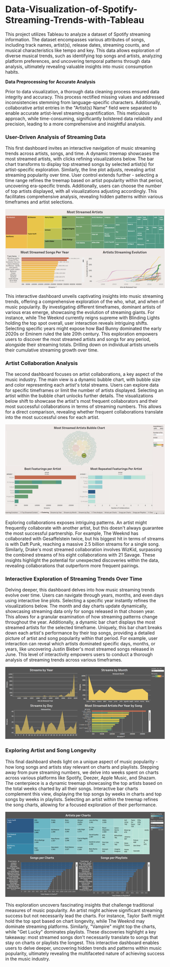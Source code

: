 # Data-Visualization-of-Spotify-Streaming-Trends-with-Tableau

This project utilizes Tableau to analyze a dataset of Spotify streaming information. The dataset encompasses various attributes of songs, including track names, artist(s), release dates, streaming counts, and musical characteristics like tempo and key. This data allows exploration of diverse musical trends, such as identifying top songs and artists, analyzing platform preferences, and uncovering temporal patterns through data analysis, ultimately revealing valuable insights into music consumption habits.

**Data Preprocessing for Accurate Analysis**

Prior to data visualization, a thorough data cleaning process ensured data integrity and accuracy. This process rectified missing values and addressed inconsistencies stemming from language-specific characters. Additionally, collaborative artist entries in the "Artist(s) Name" field were separated to enable accurate artist-level streaming quantification. This meticulous approach, while time-consuming, significantly bolstered data reliability and precision, leading to a more comprehensive and insightful analysis.

### User-Driven Analysis of Streaming Data

This first dashboard invites an interactive navigation of music streaming trends across artists, songs, and time. A dynamic treemap showcases the most streamed artists, with clicks refining visualizations below. The bar chart transforms to display top streamed songs by selected artist(s) for artist-specific exploration. Similarly, the line plot adjusts, revealing artist streaming popularity over time. User control extends further - selecting a time range refines the treemap based on artist popularity within that period, uncovering era-specific trends. Additionally, users can choose the number of top artists displayed, with all visualizations adjusting accordingly. This facilitates comprehensive analysis, revealing hidden patterns within various timeframes and artist selections.

[![Dynamic Streaming Data Dashboard](img/tb-streams.png)](video/tb-streams.gif)

This interactive dashboard unveils captivating insights into music streaming trends, offering a comprehensive exploration of the who, what, and when of music popularity. By investigating different timeframes, dominant artists of various eras emerge, showcasing the evolution of streaming giants. For instance, while The Weeknd currently reigns supreme with Blinding Lights holding the top spot overall, user interaction reveals intriguing shifts. Selecting specific years might expose how Bad Bunny dominated the early 2020s or Eminem ruled the late 20th century. This exploration empowers users to discover the most streamed artists and songs for any period, alongside their streaming totals. Drilling down on individual artists unveils their cumulative streaming growth over time.

### Artist Collaboration Analysis

The second dashboard focuses on artist collaborations, a key aspect of the music industry. The main view is a dynamic bubble chart, with bubble size and color representing each artist's total streams. Users can explore data for specific timeframes or limit the number of artists displayed. Selecting an artist within the bubble chart unlocks further details. The visualizations below shift to showcase the artist's most frequent collaborators and their most successful collaborations in terms of streaming numbers. This allows for a direct comparison, revealing whether frequent collaborations translate into the most successful ones for each artist.

![Dynamic Featurings Dashboard](img/tb-featurings.png)

Exploring collaborations exposes intriguing patterns. An artist might frequently collaborate with another artist, but this doesn't always guarantee the most successful partnership. For example, The Weeknd has collaborated with Gesaffelstein twice, but his biggest hit in terms of streams is with Daft Punk, reaching a massive 2.5 billion streams for a single song. Similarly, Drake's most streamed collaboration involves WizKid, surpassing the combined streams of his eight collaborations with 21 Savage. These insights highlight the potential for unexpected discoveries within the data, revealing collaborations that outperform more frequent pairings.

### Interactive Exploration of Streaming Trends Over Time

Delving deeper, this dashboard delves into how music streaming trends evolve over time. Users can navigate through years, months, and even days using interactive line plots. Selecting a specific year instantly refines the visualizations below. The month and day charts update dynamically, showcasing streaming data only for songs released in that chosen year. This allows for a granular examination of how streaming patterns change throughout the year. Additionally, a dynamic bar chart displays the most streamed artists for the selected timeframe. Uniquely, this bar chart breaks down each artist's performance by their top songs, providing a detailed picture of artist and song popularity within that period. For example, user interaction can reveal which artists dominated specific days, months, or years, like uncovering Justin Bieber's most streamed songs released in June. This level of interactivity empowers users to conduct a thorough analysis of streaming trends across various timeframes.

[![Streaming Trends Over Time](img/tb-time.png)](video/tb-time.mp4)

### Exploring Artist and Song Longevity

This final dashboard sheds light on a unique aspect of music popularity - how long songs and artists stay relevant on charts and playlists. Stepping away from pure streaming numbers, we delve into weeks spent on charts across various platforms like Spotify, Deezer, Apple Music, and Shazam. The centerpiece is a dynamic treemap showcasing the top artists based on the total weeks charted by all their songs. Interactive bar charts complement this view, displaying the top songs by weeks in charts and top songs by weeks in playlists. Selecting an artist within the treemap refines the song charts, allowing for a focused exploration of their performance.

![Popular Artists and Songs by charts and playlists](img/tb-charts.png)

This exploration uncovers fascinating insights that challenge traditional measures of music popularity. An artist might achieve significant streaming success but not necessarily lead the charts. For instance, Taylor Swift might hold the top spot based on chart longevity, while The Weeknd may dominate streaming platforms. Similarly, "Vampire" might top the charts, while "Get Lucky" dominates playlists. These discoveries highlight a key takeaway: most streamed songs don't necessarily translate to songs that stay on charts or playlists the longest. This interactive dashboard enables users to delve deeper, uncovering hidden trends and patterns within music popularity, ultimately revealing the multifaceted nature of achieving success in the music industry.
